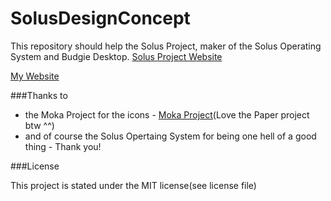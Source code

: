 # SolusDesignConcept
This repository should help the Solus Project, maker of the Solus Operating System and Budgie Desktop.
[Solus Project Website](https://solus-project.com/)

[My Website](http://grisuprojects.github.io/MyWebsite/)


###Thanks to

 - the Moka Project for the icons - [Moka Project](https://github.com/moka-project/moka-icon-theme)(Love the Paper project btw ^^)
 - and of course the Solus Opertaing System for being one hell of a good thing - Thank you!


###License

This project is stated under the MIT license(see license file)
